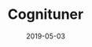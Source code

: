---
slug: "/professionalProjects/ct"
date: "2019-05-03"
title: "Cognituner"
featuredImage: "/images/cognituner.png"
tags: ["Mobile App", "Unity"]
text: "Cognituner contains dozens of brain exercises with adjustable difficulty levels. My job was to program the exercises"
---